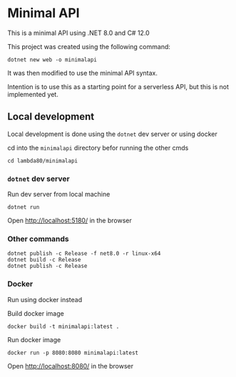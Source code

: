 # Minimal API

This is a minimal API using .NET 8.0 and C# 12.0

This project was created using the following command:
```shell
dotnet new web -o minimalapi
```
It was then modified to use the minimal API syntax.

Intention is to use this as a starting point for a serverless API, but this is not implemented yet.

## Local development
Local development is done using the `dotnet` dev server or using docker

cd into the `minimalapi` directory befor running the other cmds
```shell
cd lambda80/minimalapi
```

### `dotnet` dev server
Run dev server from local machine
```shell
dotnet run
```
Open [http://localhost:5180/](http://localhost:5180/) in the browser

### Other commands
```shell
dotnet publish -c Release -f net8.0 -r linux-x64
dotnet build -c Release
dotnet publish -c Release
```
### Docker
Run using docker instead 

Build docker image
```shell
docker build -t minimalapi:latest .
```

Run docker image
```shell
docker run -p 8080:8080 minimalapi:latest
```

Open [http://localhost:8080/](http://localhost:8080/) in the browser